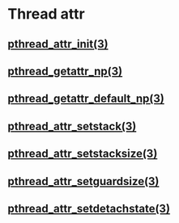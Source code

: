 # Thread attr



## [pthread_attr_init(3) ](http://man7.org/linux/man-pages/man3/pthread_attr_init.3.html)





## [pthread_getattr_np(3)](http://man7.org/linux/man-pages/man3/pthread_getattr_np.3.html)



## [pthread_getattr_default_np(3) ](http://man7.org/linux/man-pages/man3/pthread_getattr_default_np.3.html)





## [pthread_attr_setstack(3)](http://man7.org/linux/man-pages/man3/pthread_attr_setstack.3.html)



## [pthread_attr_setstacksize(3)](http://man7.org/linux/man-pages/man3/pthread_attr_getstacksize.3p.html)



## [pthread_attr_setguardsize(3)](http://man7.org/linux/man-pages/man3/pthread_attr_setguardsize.3.html)



## [pthread_attr_setdetachstate(3)](http://man7.org/linux/man-pages/man3/pthread_attr_setdetachstate.3.html)